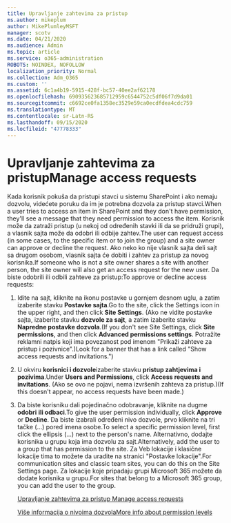 ```yaml
---
title: Upravljanje zahtevima za pristup
ms.author: mikeplum
author: MikePlumleyMSFT
manager: scotv
ms.date: 04/21/2020
ms.audience: Admin
ms.topic: article
ms.service: o365-administration
ROBOTS: NOINDEX, NOFOLLOW
localization_priority: Normal
ms.collection: Adm_O365
ms.custom: ''
ms.assetid: 6c1a4b19-5915-428f-bc57-40ee2af62178
ms.openlocfilehash: 690935623685712959c6544752c5df06f7d9da01
ms.sourcegitcommit: c6692ce0fa1358ec3529e59ca0ecdfdea4cdc759
ms.translationtype: MT
ms.contentlocale: sr-Latn-RS
ms.lasthandoff: 09/15/2020
ms.locfileid: "47778333"
---
```

# <a name="manage-access-requests"></a><span data-ttu-id="3a9aa-102">Upravljanje zahtevima za pristup</span><span class="sxs-lookup"><span data-stu-id="3a9aa-102">Manage access requests</span></span>

<span data-ttu-id="3a9aa-103">Kada korisnik pokuša da pristupi stavci u sistemu SharePoint i ako nemaju dozvolu, videćete poruku da im je potrebna dozvola za pristup stavci.</span><span class="sxs-lookup"><span data-stu-id="3a9aa-103">When a user tries to access an item in SharePoint and they don't have permission, they'll see a message that they need permission to access the item.</span></span> <span data-ttu-id="3a9aa-104">Korisnik može da zatraži pristup (u nekoj od određenih stavki ili da se pridruži grupi), a vlasnik sajta može da odobri ili odbije zahtev.</span><span class="sxs-lookup"><span data-stu-id="3a9aa-104">The user can request access (in some cases, to the specific item or to join the group) and a site owner can approve or decline the request.</span></span> <span data-ttu-id="3a9aa-105">Ako neko ko nije vlasnik sajta deli sajt sa drugom osobom, vlasnik sajta će dobiti i zahtev za pristup za novog korisnika.</span><span class="sxs-lookup"><span data-stu-id="3a9aa-105">If someone who is not a site owner shares a site with another person, the site owner will also get an access request for the new user.</span></span> <span data-ttu-id="3a9aa-106">Da biste odobrili ili odbili zahteve za pristup:</span><span class="sxs-lookup"><span data-stu-id="3a9aa-106">To approve or decline access requests:</span></span>
  
1. <span data-ttu-id="3a9aa-107">Idite na sajt, kliknite na ikonu postavke u gornjem desnom uglu, a zatim izaberite stavku **Postavke sajta**.</span><span class="sxs-lookup"><span data-stu-id="3a9aa-107">Go to the site, click the Settings icon in the upper right, and then click **Site Settings**.</span></span> <span data-ttu-id="3a9aa-108">(Ako ne vidite postavke sajta, izaberite stavku **dozvole za sajt**, a zatim izaberite stavku **Napredne postavke dozvola**.</span><span class="sxs-lookup"><span data-stu-id="3a9aa-108">(If you don't see Site Settings, click **Site permissions**, and then click **Advanced permissions settings**.</span></span> <span data-ttu-id="3a9aa-109">Potražite reklamni natpis koji ima povezanost pod imenom "Prikaži zahteve za pristup i pozivnice".)</span><span class="sxs-lookup"><span data-stu-id="3a9aa-109">Look for a banner that has a link called "Show access requests and invitations.")</span></span>
    
2. <span data-ttu-id="3a9aa-110">U okviru **korisnici i dozvole**izaberite stavku **pristup zahtjevima i pozivima**.</span><span class="sxs-lookup"><span data-stu-id="3a9aa-110">Under **Users and Permissions**, click **Access requests and invitations**.</span></span> <span data-ttu-id="3a9aa-111">(Ako se ovo ne pojavi, nema izvršenih zahteva za pristup.)</span><span class="sxs-lookup"><span data-stu-id="3a9aa-111">(If this doesn't appear, no access requests have been made.)</span></span>
    
3. <span data-ttu-id="3a9aa-112">Da biste korisniku dali pojedinačno odobravanje, kliknite na dugme **odobri** **ili odbaci**.</span><span class="sxs-lookup"><span data-stu-id="3a9aa-112">To give the user permission individually, click **Approve** or **Decline**.</span></span> <span data-ttu-id="3a9aa-113">Da biste izabrali određeni nivo dozvole, prvo kliknite na tri tačke (...) pored imena osobe.</span><span class="sxs-lookup"><span data-stu-id="3a9aa-113">To select a specific permission level, first click the ellipsis (...) next to the person's name.</span></span> <span data-ttu-id="3a9aa-114">Alternativno, dodajte korisnika u grupu koja ima dozvolu za sajt.</span><span class="sxs-lookup"><span data-stu-id="3a9aa-114">Alternatively, add the user to a group that has permission to the site.</span></span> <span data-ttu-id="3a9aa-115">Za Veb lokacije i klasične lokacije tima to možete da uradite na stranici "Postavke lokacije".</span><span class="sxs-lookup"><span data-stu-id="3a9aa-115">For communication sites and classic team sites, you can do this on the Site Settings page.</span></span> <span data-ttu-id="3a9aa-116">Za lokacije koje pripadaju grupi Microsoft 365 možete da dodate korisnika u grupu.</span><span class="sxs-lookup"><span data-stu-id="3a9aa-116">For sites that belong to a Microsoft 365 group, you can add the user to the group.</span></span>
    
    [<span data-ttu-id="3a9aa-117">Upravljanje zahtevima za pristup </span><span class="sxs-lookup"><span data-stu-id="3a9aa-117">Manage access requests </span></span>](https://go.microsoft.com/fwlink/?linkid=2008747)
    
    [<span data-ttu-id="3a9aa-118">Više informacija o nivoima dozvola</span><span class="sxs-lookup"><span data-stu-id="3a9aa-118">More info about permission levels</span></span>](https://go.microsoft.com/fwlink/?linkid=867071)
    

